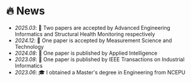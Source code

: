 # 🔥 News
- *2025.03*: 🎉 Two papers are accepted by Advanced Engineering Informatics and Structural Health Monitoring respectively
- *2024.12*: 🎉 One paper is accepted by Measurement Science and Technology
- *2024.08*: 🎉 One paper is published by Applied Intelligence
- *2023.08*: 🎉 One paper is published by IEEE Transactions on Industrial Informatics
- *2023.06*: 🎓 I obtained a Master's degree in Engineering from NCEPU